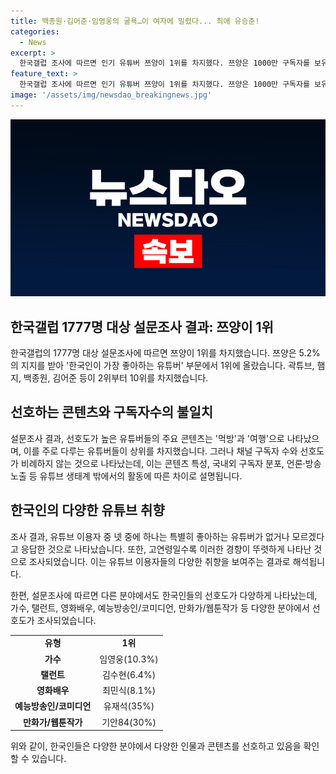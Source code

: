 ```yaml
---
title: 백종원·김어준·임영웅의 굴욕…이 여자에 밀렸다... 최애 유승준!
categories:
  - News
excerpt: >
  한국갤럽 조사에 따르면 인기 유튜버 쯔양이 1위를 차지했다. 쯔양은 1000만 구독자를 보유한 인기 유튜버로, 설문조사 결과에 따르면 한국인이 가장 좋아하는 유튜버 부문에서 1위에 올랐다. 또한, 조사 결과를 통해 유튜버들의 주요 콘텐츠는 먹방과 여행으로 나타났으며, 채널 구독자수와 선호도가 비례하지 않는 특징도 확인되었다. 또한, 한국인이 좋아하는 가수, 탤런트, 영화배우, 예능방송인/코미디언, 만화가/웹툰작가의 순위 또한 소개되었다.
feature_text: >
  한국갤럽 조사에 따르면 인기 유튜버 쯔양이 1위를 차지했다. 쯔양은 1000만 구독자를 보유한 인기 유튜버로, 설문조사 결과에 따르면 한국인이 가장 좋아하는 유튜버 부문에서 1위에 올랐다. 또한, 조사 결과를 통해 유튜버들의 주요 콘텐츠는 먹방과 여행으로 나타났으며, 채널 구독자수와 선호도가 비례하지 않는 특징도 확인되었다. 또한, 한국인이 좋아하는 가수, 탤런트, 영화배우, 예능방송인/코미디언, 만화가/웹툰작가의 순위 또한 소개되었다.
image: '/assets/img/newsdao_breakingnews.jpg'
---
```


<p><img src="/assets/img/newsdao_breakingnews.jpg" alt="koreaapp 속보" /></p>

<h2 data-ke-size="size26">한국갤럽 1777명 대상 설문조사 결과: 쯔양이 1위</h2>

<p data-ke-size="size16">한국갤럽의 1777명 대상 설문조사에 따르면 쯔양이 1위를 차지했습니다. 쯔양은 5.2%의 지지를 받아 '한국인이 가장 좋아하는 유튜버' 부문에서 1위에 올랐습니다. 곽튜브, 햄지, 백종원, 김어준 등이 2위부터 10위를 차지했습니다.</p>

<h2 data-ke-size="size26">선호하는 콘텐츠와 구독자수의 불일치</h2>

<p data-ke-size="size16">설문조사 결과, 선호도가 높은 유튜버들의 주요 콘텐츠는 '먹방'과 '여행'으로 나타났으며, 이를 주로 다루는 유튜버들이 상위를 차지했습니다. 그러나 채널 구독자 수와 선호도가 비례하지 않는 것으로 나타났는데, 이는 콘텐츠 특성, 국내외 구독자 분포, 언론·방송 노출 등 유튜브 생태계 밖에서의 활동에 따른 차이로 설명됩니다.</p>

<h2 data-ke-size="size26">한국인의 다양한 유튜브 취향</h2>

<p data-ke-size="size16">조사 결과, 유튜브 이용자 중 넷 중에 하나는 특별히 좋아하는 유튜버가 없거나 모르겠다고 응답한 것으로 나타났습니다. 또한, 고연령일수록 이러한 경향이 뚜렷하게 나타난 것으로 조사되었습니다. 이는 유튜브 이용자들의 다양한 취향을 보여주는 결과로 해석됩니다.</p>

<p data-ke-size="size16">한편, 설문조사에 따르면 다른 분야에서도 한국인들의 선호도가 다양하게 나타났는데, 가수, 탤런트, 영화배우, 예능방송인/코미디언, 만화가/웹툰작가 등 다양한 분야에서 선호도가 조사되었습니다.</p>

<table>
  <tr>
    <td style="text-align: center; height: 17px;"><b>유형</b></td>
    <td style="text-align: center; height: 17px;"><b>1위</b></td>
  </tr>
  <tr>
    <td style="text-align: center; height: 17px;"><b>가수</b></td>
    <td style="text-align: center; height: 17px;">임영웅(10.3%)</td>
  </tr>
  <tr>
    <td style="text-align: center; height: 17px;"><b>탤런트</b></td>
    <td style="text-align: center; height: 17px;">김수현(6.4%)</td>
  </tr>
  <tr>
    <td style="text-align: center; height: 17px;"><b>영화배우</b></td>
    <td style="text-align: center; height: 17px;">최민식(8.1%)</td>
  </tr>
  <tr>
    <td style="text-align: center; height: 17px;"><b>예능방송인/코미디언</b></td>
    <td style="text-align: center; height: 17px;">유재석(35%)</td>
  </tr>
  <tr>
    <td style="text-align: center; height: 17px;"><b>만화가/웹툰작가</b></td>
    <td style="text-align: center; height: 17px;">기안84(30%)</td>
  </tr>
</table>

<p data-ke-size="size16">위와 같이, 한국인들은 다양한 분야에서 다양한 인물과 콘텐츠를 선호하고 있음을 확인할 수 있습니다.</p>


